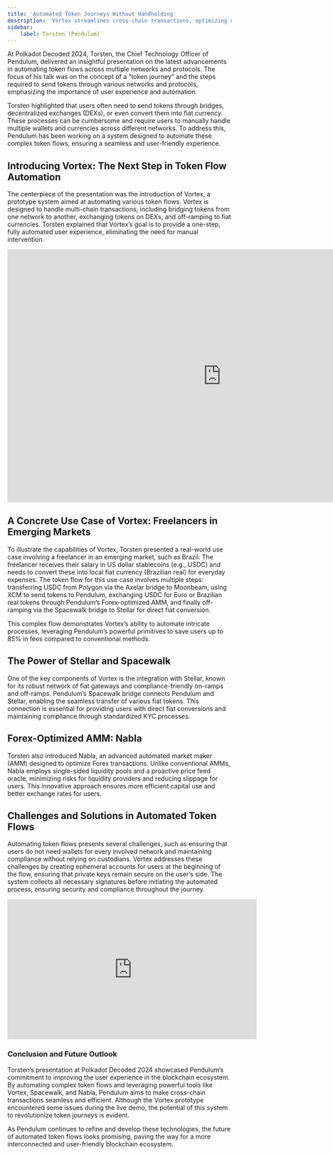 ```yaml
---
title: 'Automated Token Journeys Without Handholding'
description: 'Vortex streamlines cross-chain transactions, optimizing user experience with seamless, compliant, multi-network token flows.'
sidebar:
    label: Torsten (Pendulum)
---
```

At Polkadot Decoded 2024, Torsten, the Chief Technology Officer of Pendulum, delivered an insightful presentation on the latest advancements in automating token flows across multiple networks and protocols. The focus of his talk was on the concept of a “token journey” and the steps required to send tokens through various networks and protocols, emphasizing the importance of user experience and automation.

Torsten highlighted that users often need to send tokens through bridges, decentralized exchanges (DEXs), or even convert them into fiat currency. These processes can be cumbersome and require users to manually handle multiple wallets and currencies across different networks. To address this, Pendulum has been working on a system designed to automate these complex token flows, ensuring a seamless and user-friendly experience.

**Introducing Vortex: The Next Step in Token Flow Automation**
--------------------------------------------------------------

The centerpiece of the presentation was the introduction of Vortex, a prototype system aimed at automating various token flows. Vortex is designed to handle multi-chain transactions, including bridging tokens from one network to another, exchanging tokens on DEXs, and off-ramping to fiat currencies. Torsten explained that Vortex’s goal is to provide a one-step, fully automated user experience, eliminating the need for manual intervention.  
<iframe allowfullscreen="allowfullscreen" frameborder="0" height="569" src="https://docs.google.com/presentation/d/e/2PACX-1vSkNDKvNUMvrZj4VcQwF4egzN2v6-nTu8cW_nh4qpjxlhYsNx8JophN9BgPErUFoEciAtsNwDhNN-Cc/embed?start=false&loop=false&delayms=60000" width="960"></iframe>

**A Concrete Use Case of Vortex: Freelancers in Emerging Markets**
------------------------------------------------------------------

To illustrate the capabilities of Vortex, Torsten presented a real-world use case involving a freelancer in an emerging market, such as Brazil. The freelancer receives their salary in US dollar stablecoins (e.g., USDC) and needs to convert these into local fiat currency (Brazilian real) for everyday expenses. The token flow for this use case involves multiple steps: transferring USDC from Polygon via the Axelar bridge to Moonbeam, using XCM to send tokens to Pendulum, exchanging USDC for Euro or Brazilian real tokens through Pendulum’s Forex-optimized AMM, and finally off-ramping via the Spacewalk bridge to Stellar for direct fiat conversion.

This complex flow demonstrates Vortex’s ability to automate intricate processes, leveraging Pendulum’s powerful primitives to save users up to 85% in fees compared to conventional methods.

**The Power of Stellar and Spacewalk**
--------------------------------------

One of the key components of Vortex is the integration with Stellar, known for its robust network of fiat gateways and compliance-friendly on-ramps and off-ramps. Pendulum’s Spacewalk bridge connects Pendulum and Stellar, enabling the seamless transfer of various fiat tokens. This connection is essential for providing users with direct fiat conversions and maintaining compliance through standardized KYC processes.

**Forex-Optimized AMM: Nabla**
------------------------------

Torsten also introduced Nabla, an advanced automated market maker (AMM) designed to optimize Forex transactions. Unlike conventional AMMs, Nabla employs single-sided liquidity pools and a proactive price feed oracle, minimizing risks for liquidity providers and reducing slippage for users. This innovative approach ensures more efficient capital use and better exchange rates for users.

**Challenges and Solutions in Automated Token Flows**
-----------------------------------------------------

Automating token flows presents several challenges, such as ensuring that users do not need wallets for every involved network and maintaining compliance without relying on custodians. Vortex addresses these challenges by creating ephemeral accounts for users at the beginning of the flow, ensuring that private keys remain secure on the user’s side. The system collects all necessary signatures before initiating the automated process, ensuring security and compliance throughout the journey.

<iframe allowfullscreen="allowfullscreen" frameborder="0" height="315" src="https://www.youtube.com/embed/ZjMPPwAJ170?si=T72OMO4ed3u8Xlkh" title="YouTube video player" width="560"></iframe>

### **Conclusion and Future Outlook**

Torsten’s presentation at Polkadot Decoded 2024 showcased Pendulum’s commitment to improving the user experience in the blockchain ecosystem. By automating complex token flows and leveraging powerful tools like Vortex, Spacewalk, and Nabla, Pendulum aims to make cross-chain transactions seamless and efficient. Although the Vortex prototype encountered some issues during the live demo, the potential of this system to revolutionize token journeys is evident.

As Pendulum continues to refine and develop these technologies, the future of automated token flows looks promising, paving the way for a more interconnected and user-friendly blockchain ecosystem.